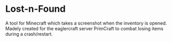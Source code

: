 # Lost-n-Found
A tool for Minecraft which takes a screenshot when the inventory is opened. Madely created for the eaglercraft server PrimCraft to combat losing items during a crash/restart.
